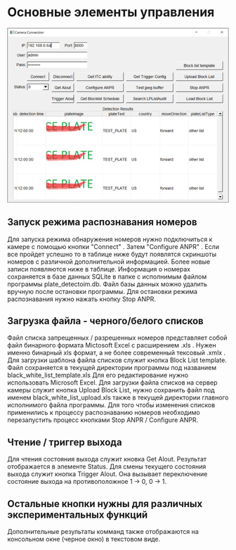# Основные элементы управления
![](images/app_ui.png)

## Запуск режима распознавания номеров
Для запуска режима обнаружения номеров нужно подключиться к камере
с помощью кнопки "Connect" . Затем "Сonfigure ANPR" . Если все пройдет успешно то в таблице ниже будут появлятся скриншоты номеров с различной дополнительной информацией. Более новые записи появляются ниже в таблице. Информация о номерах сохраняется в базе данных SQLite  в папке с исполнимым файлом программы plate_detectoim.db. Файл базы данных можно удалить вручную после остановки программы. Для остановки режима распознавания нужно нажать кнопку Stop ANPR.

## Загрузка файла - черного/белого списков
Файл списка запрещенных / разрешенных номеров представляет собой 
файл бинарного формата Mictosoft Excel с расширением .xls . Нужен именно бинарный xls формат, 
а не более современный тексовый .xmlx .
Для загрузки шаблона файла списков служит кнопка Block List template. Файл сохраняется в 
текущей директории программы под названием black_white_list_template.xls
Для его редактирование нужно использовать Microsoft Excel. Для загрузки файла списков на 
сервер камеры служит кнопка Upload Block List, нужно сохранить файл под именем black_white_list_upload.xls также в текущей директории главного исполнимого файла программы. 
Для того чтобы изменения списков применились к процессу распознаванию номеров необходимо перезапустить процесс кнопками Stop ANPR / Configure ANPR.


## Чтение / триггер выхода

Для чтения состояния выхода служит кновка Get Alout. Результат отображается в элементе Status.
Для смены текущего состояния выхода служит кнопка Trigger Alout. Она вызывает переключение состояние выхода на противоположное 1 -> 0, 0 -> 1.

## Остальные кнопки нужны для различных экспериментальных функций

Дополнительные результаты комманд также отображаются на консольном окне (черное окно) в текстовом виде.

